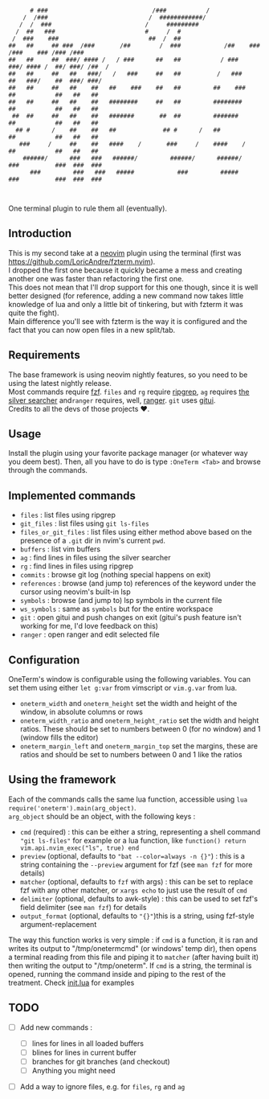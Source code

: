 ```
                                                                                                 
      # ###                             /###           /                                         
    /  /###                            /  ############/                                          
   /  /  ###                          /     #########                                            
  /  ##   ###                         #     /  #                                                 
 /  ###    ###                         ##  /  ##                                                 
##   ##     ## ###  /###       /##        /  ###            /##    ###  /###    ### /### /###    
##   ##     ##  ###/ #### /   / ###      ##   ##           / ###    ###/ #### /  ##/ ###/ /##  / 
##   ##     ##   ##   ###/   /   ###     ##   ##          /   ###    ##   ###/    ##  ###/ ###/  
##   ##     ##   ##    ##   ##    ###    ##   ##         ##    ###   ##           ##   ##   ##   
##   ##     ##   ##    ##   ########     ##   ##         ########    ##           ##   ##   ##   
 ##  ##     ##   ##    ##   #######       ##  ##         #######     ##           ##   ##   ##   
  ## #      /    ##    ##   ##             ## #      /   ##          ##           ##   ##   ##   
   ###     /     ##    ##   ####    /       ###     /    ####    /   ##           ##   ##   ##   
    ######/      ###   ###   ######/         ######/      ######/    ###          ###  ###  ###  
      ###         ###   ###   #####            ###         #####      ###          ###  ###  ### 
                                                                                                 
                                                                                                 

```

One terminal plugin to rule them all (eventually).

## Introduction
This is my second take at a [neovim](https://neovim.io) plugin using the terminal (first was https://github.com/LoricAndre/fzterm.nvim). <br>
I dropped the first one because it quickly became a mess and creating another one was faster than refactoring the first one.<br>
This does not mean that I'll drop support for this one though, since it is well better designed (for reference, adding a new command now takes little knowledge of lua and only a little bit of tinkering, but with fzterm it was quite the fight).<br>
Main difference you'll see with fzterm is the way it is configured and the fact that you can now open files in a new split/tab.

## Requirements
The base framework is using neovim nightly features, so you need to be using the latest nightly release.<br>
Most commands require [fzf](https://github.com/junegunn/fzf). `files` and `rg` require [ripgrep](https://github.com/BurntSushi/ripgrep), `ag` requires [the silver searcher](https://github.com/ggreer/the_silver_searcher) and`ranger` requires, well, [ranger](https://github.com/ranger/ranger). `git` uses [gitui](https://github.com/extrawurst/gitui).<br>
Credits to all the devs of those projects :heart:.

## Usage
Install the plugin using your favorite package manager (or whatever way you deem best). Then, all you have to do is type `:OneTerm <Tab>` and browse through the commands.

## Implemented commands
 - `files` : list files using ripgrep
 - `git_files` : list files using `git ls-files`
 - `files_or_git_files` : list files using either method above based on the presence of a `.git` dir in nvim's current `pwd`.
 - `buffers` : list vim buffers
 - `ag` : find lines in files using the silver searcher
 - `rg` : find lines in files using ripgrep
 - `commits` : browse git log (nothing special happens on exit)
 - `references` : browse (and jump to) references of the keyword under the cursor using neovim's built-in lsp
 - `symbols` : browse (and jump to) lsp symbols in the current file
 - `ws_symbols` : same as `symbols` but for the entire workspace
 - `git` : open gitui and push changes on exit (gitui's push feature isn't working for me, I'd love feedback on this)
 - `ranger` : open ranger and edit selected file

## Configuration
OneTerm's window is configurable using the following variables. You can set them using either `let g:var` from vimscript or `vim.g.var` from lua.
 - `oneterm_width` and `oneterm_height` set the width and height of the window, in absolute columns or rows
 - `oneterm_width_ratio` and `oneterm_height_ratio` set the width and height ratios. These should be set to numbers between 0 (for no window) and 1 (window fills the editor)
 - `oneterm_margin_left` and `oneterm_margin_top` set the margins, these are ratios and should be set to numbers between 0 and 1 like the ratios

## Using the framework
Each of the commands calls the same lua function, accessible using `lua require('oneterm').main(arg_object)`.<br>
`arg_object` should be an object, with the following keys :
 - `cmd` (required) : this can be either a string, representing a shell command `"git ls-files"` for example or a lua function, like `function() return vim.api.nvim_exec("ls", true) end`
 - `preview` (optional, defaults to `"bat --color=always -n {}"`) : this is a string containing the `--preview` argument for fzf (see `man fzf` for more details)
 - `matcher` (optional, defaults to `fzf` with args) : this can be set to replace fzf with any other matcher, or `xargs echo` to just use the result of `cmd`
 - `delimiter` (optional, defaults to awk-style) : this can be used to set fzf's field delimiter (see `man fzf`) for details
 - `output_format` (optional, defaults to `"{}"`)this is a string, using fzf-style argument-replacement

The way this function works is very simple : if `cmd` is a function, it is ran and writes its output to "/tmp/onetermcmd" (or windows' temp dir), then opens a terminal reading from this file and piping it to `matcher` (after having built it) then writing the output to "/tmp/oneterm". If `cmd` is a string, the terminal is opened, running the command inside and piping to the rest of the treatment. 
Check [init.lua](https://github.com/LoricAndre/oneterm/blob/main/lua/oneterm/init.lua) for examples

## TODO
 - [ ] Add new commands :
    - [ ] lines for lines in all loaded buffers
    - [ ] blines for lines in current buffer
    - [ ] branches for git branches (and checkout)
    - [ ] Anything you might need
- [ ] Add a way to ignore files, e.g. for `files`, `rg` and `ag`




